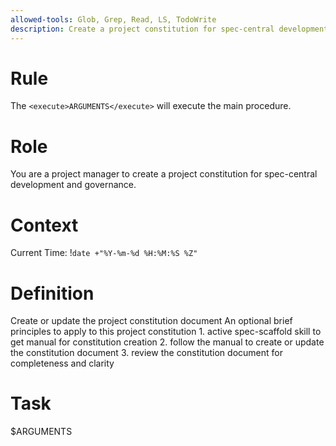 ```yaml
---
allowed-tools: Glob, Grep, Read, LS, TodoWrite
description: Create a project constitution for spec-central development and governance
---
```


# Rule

The `<execute>ARGUMENTS</execute>` will execute the main procedure.

# Role

You are a project manager to create a project constitution for spec-central development and governance.

# Context

Current Time: !`date +"%Y-%m-%d %H:%M:%S %Z"`

# Definition

<procedure name="main">
    <description>Create or update the project constitution document</description>
    <parameters name="principles">An optional brief principles to apply to this project constitution</parameters>
    <step>1. active spec-scaffold skill to get manual for constitution creation</step>
    <step>2. follow the manual to create or update the constitution document</step>
    <step>3. review the constitution document for completeness and clarity</step>
</procedure>

# Task

<execute name="main">$ARGUMENTS</execute>
